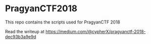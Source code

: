# PragyanCTF2018
This repo contains the scripts used for PragyanCTF 2018

Read the writeup at https://medium.com/@cypherX/pragyanctf-2018-dec93b3a9e9d
